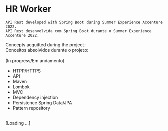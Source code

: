 # HR Worker

```
API Rest developed with Spring Boot during Summer Experience Accenture 2022.
API Rest desenvolvida com Spring Boot durante o Summer Experience Accenture 2022. 
```

Concepts acquitted during the project:
<br>
Conceitos absolvidos durante o projeto:
<br><br>
(In progress/Em andamento)

- HTPP/HTTPS
- API
- Maven
- Lombok 
- MVC
- Dependency injection
- Persistence Spring Data/JPA
- Pattern repository
<br>
[Loading ...]
